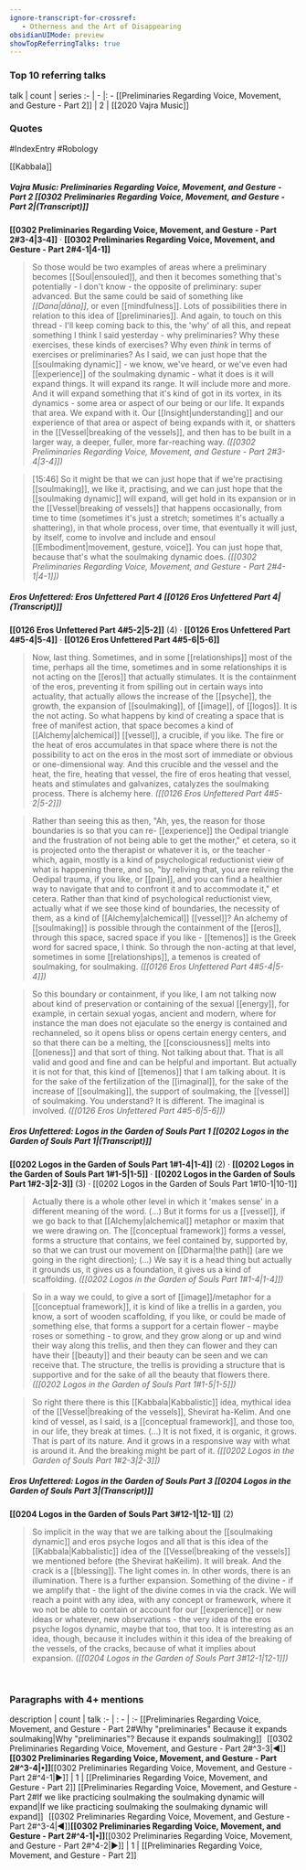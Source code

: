 ```yaml
---
ignore-transcript-for-crossref:
   - Otherness and the Art of Disappearing
obsidianUIMode: preview
showTopReferringTalks: true
---
```


### Top 10 referring talks
talk | count | series
:- | - |: -
[[Preliminaries Regarding Voice, Movement, and Gesture - Part 2]] | 2 | [[2020 Vajra Music]]

### Quotes
#IndexEntry #Robology

[[Kabbala]]

##### Vajra Music: Preliminaries Regarding Voice, Movement, and Gesture - Part 2 [[0302 Preliminaries Regarding Voice, Movement, and Gesture - Part 2|(Transcript)]]
<span class="counts">**[[0302 Preliminaries Regarding Voice, Movement, and Gesture - Part 2#3-4|3-4]]** · **[[0302 Preliminaries Regarding Voice, Movement, and Gesture - Part 2#4-1|4-1]]**</span>

> So those would be two examples of areas where a preliminary becomes [[Soul|ensouled]], and then it becomes something that's potentially - I don't know - the opposite of preliminary: super advanced. But the same could be said of something like _[[Dana|dāna]]_, or even [[mindfulness]]. Lots of possibilities there in relation to this idea of [[preliminaries]]. And again, to touch on this thread - I'll keep coming back to this, the 'why' of all this, and repeat something I think I said yesterday - why preliminaries? Why these exercises, these kinds of exercises? Why even _think_ in terms of exercises or preliminaries? As I said, we can just hope that the [[soulmaking dynamic]] - we know, we've heard, or we've even had [[experience]] of the soulmaking dynamic - what it does is it will expand things. It will expand its range. It will include more and more. And it will expand something that it's kind of got in its vortex, in its dynamics - some area or aspect of our being or our life. It expands that area. We expand with it. Our [[Insight|understanding]] and our experience of that area or aspect of being expands with it, or shatters in the [[Vessel|breaking of the vessels]], and then has to be built in a larger way, a deeper, fuller, more far-reaching way. _([[0302 Preliminaries Regarding Voice, Movement, and Gesture - Part 2#3-4|3-4]])_

> [15:46] So it might be that we can just hope that if we're practising [[soulmaking]], we like it, practising, and we can just hope that the [[soulmaking dynamic]] will expand, will get hold in its expansion or in the [[Vessel|breaking of vessels]] that happens occasionally, from time to time (sometimes it's just a stretch; sometimes it's actually a shattering), in that whole process, over time, that eventually it will just, by itself, come to involve and include and ensoul [[Embodiment|movement, gesture, voice]]. You can just hope that, because that's what the soulmaking dynamic does. _([[0302 Preliminaries Regarding Voice, Movement, and Gesture - Part 2#4-1|4-1]])_

##### Eros Unfettered: Eros Unfettered Part 4 [[0126 Eros Unfettered Part 4|(Transcript)]]
<span class="counts">**[[0126 Eros Unfettered Part 4#5-2|5-2]]** (4) · **[[0126 Eros Unfettered Part 4#5-4|5-4]]** · **[[0126 Eros Unfettered Part 4#5-6|5-6]]**</span>

> Now, last thing. Sometimes, and in some [[relationships]] most of the time, perhaps all the time, sometimes and in some relationships it is not acting on the [[eros]] that actually stimulates. It is the containment of the eros, preventing it from spilling out in certain ways into actuality, that actually allows the increase of the [[psyche]], the growth, the expansion of [[soulmaking]], of [[image]], of [[logos]]. It is the not acting. So what happens by kind of creating a space that is free of manifest action, that space becomes a kind of [[Alchemy|alchemical]] [[vessel]], a crucible, if you like. The fire or the heat of eros accumulates in that space where there is not the possibility to act on the eros in the most sort of immediate or obvious or one-dimensional way. And this crucible and the vessel and the heat, the fire, heating that vessel, the fire of eros heating that vessel, heats and stimulates and galvanizes, catalyzes the soulmaking process. There is alchemy here. _([[0126 Eros Unfettered Part 4#5-2|5-2]])_

> Rather than seeing this as then, "Ah, yes, the reason for those boundaries is so that you can re- [[experience]] the Oedipal triangle and the frustration of not being able to get the mother," et cetera, so it is projected onto the therapist or whatever it is, or the teacher - which, again, mostly is a kind of psychological reductionist view of what is happening there, and so, "by reliving that, you are reliving the Oedipal trauma, if you like, or [[pain]], and you can find a healthier way to navigate that and to confront it and to accommodate it," et cetera. Rather than that kind of psychological reductionist view, actually what if we see those kind of boundaries, the necessity of them, as a kind of [[Alchemy|alchemical]] [[vessel]]? An alchemy of [[soulmaking]] is possible through the containment of the [[eros]], through this space, sacred space if you like - [[temenos]] is the Greek word for sacred space, I think. So through the non-acting at that level, sometimes in some [[relationships]], a temenos is created of soulmaking, for soulmaking. _([[0126 Eros Unfettered Part 4#5-4|5-4]])_

> So this boundary or containment, if you like, I am not talking now about kind of preservation or containing of the sexual [[energy]], for example, in certain sexual yogas, ancient and modern, where for instance the man does not ejaculate so the energy is contained and rechanneled, so it opens bliss or opens certain energy centers, and so that there can be a melting, the [[consciousness]] melts into [[oneness]] and that sort of thing. Not talking about that. That is all valid and good and fine and can be helpful and important. But actually it is not for that, this kind of [[temenos]] that I am talking about. It is for the sake of the fertilization of the [[imaginal]], for the sake of the increase of [[soulmaking]], the support of soulmaking, the [[vessel]] of soulmaking. You understand? It is different. The imaginal is involved. _([[0126 Eros Unfettered Part 4#5-6|5-6]])_

##### Eros Unfettered: Logos in the Garden of Souls Part 1 [[0202 Logos in the Garden of Souls Part 1|(Transcript)]]
<span class="counts">**[[0202 Logos in the Garden of Souls Part 1#1-4|1-4]]** (2) · **[[0202 Logos in the Garden of Souls Part 1#1-5|1-5]]** · **[[0202 Logos in the Garden of Souls Part 1#2-3|2-3]]** (3) · [[0202 Logos in the Garden of Souls Part 1#10-1|10-1]]</span>

> Actually there is a whole other level in which it 'makes sense' in a different meaning of the word. (...) But it forms for us a [[vessel]], if we go back to that [[Alchemy|alchemical]] metaphor or maxim that we were drawing on. The [[conceptual framework]] forms a vessel, forms a structure that contains, we feel contained by, supported by, so that we can trust our movement on [[Dharma|the path]] (are we going in the right direction); (...) We say it is a head thing but actually it grounds us, it gives us a foundation, it gives us a kind of scaffolding. _([[0202 Logos in the Garden of Souls Part 1#1-4|1-4]])_

> So in a way we could, to give a sort of [[image]]/metaphor for a [[conceptual framework]], it is kind of like a trellis in a garden, you know, a sort of wooden scaffolding, if you like, or could be made of something else, that forms a support for a certain flower - maybe roses or something - to grow, and they grow along or up and wind their way along this trellis, and then they can flower and they can have their [[beauty]] and their beauty can be seen and we can receive that. The structure, the trellis is providing a structure that is supportive and for the sake of all the beauty that flowers there. _([[0202 Logos in the Garden of Souls Part 1#1-5|1-5]])_

> So right there there is this [[Kabbala|Kabbalistic]] idea, mythical idea of the [[Vessel|breaking of the vessels]], Shevirat ha-Kelim. And one kind of vessel, as I said, is a [[conceptual framework]], and those too, in our life, they break at times. (...) It is not fixed, it is organic, it grows. That is part of its nature. And it grows in a responsive way with what is around it. And the breaking might be part of it. _([[0202 Logos in the Garden of Souls Part 1#2-3|2-3]])_

##### Eros Unfettered: Logos in the Garden of Souls Part 3 [[0204 Logos in the Garden of Souls Part 3|(Transcript)]]
<span class="counts">**[[0204 Logos in the Garden of Souls Part 3#12-1|12-1]]** (2)</span>

> So implicit in the way that we are talking about the [[soulmaking dynamic]] and eros psyche logos and all that is this idea of the [[Kabbala|Kabbalistic]] idea of the [[Vessel|breaking of the vessels]] we mentioned before (the Shevirat haKeilim). It will break. And the crack is a [[blessing]]. The light comes in. In other words, there is an illumination. There is a further expansion. Something of the divine - if we amplify that - the light of the divine comes in via the crack. We will reach a point with any idea, with any concept or framework, where it wo not be able to contain or account for our [[experience]] or new ideas or whatever, new observations - the very idea of the eros psyche logos dynamic, maybe that too, that too. It is interesting as an idea, though, because it includes within it this idea of the breaking of the vessels, of the cracks, because of what it implies about expansion. _([[0204 Logos in the Garden of Souls Part 3#12-1|12-1]])_

<br/>


### Paragraphs with 4+ mentions
description | count | talk
:- | : - | :-
[[Preliminaries Regarding Voice, Movement, and Gesture - Part 2#Why "preliminaries" Because it expands soulmaking\|Why "preliminaries"? Because it expands soulmaking]] &nbsp;&nbsp;[[0302 Preliminaries Regarding Voice, Movement, and Gesture - Part 2#^3-3\|◀]]**[[0302 Preliminaries Regarding Voice, Movement, and Gesture - Part 2#^3-4\|•]]**[[0302 Preliminaries Regarding Voice, Movement, and Gesture - Part 2#^4-1\|▶]] | 1 | [[Preliminaries Regarding Voice, Movement, and Gesture - Part 2]]
[[Preliminaries Regarding Voice, Movement, and Gesture - Part 2#If we like practicing soulmaking the soulmaking dynamic will expand\|If we like practicing soulmaking the soulmaking dynamic will expand]] &nbsp;&nbsp;[[0302 Preliminaries Regarding Voice, Movement, and Gesture - Part 2#^3-4\|◀]]**[[0302 Preliminaries Regarding Voice, Movement, and Gesture - Part 2#^4-1\|•]]**[[0302 Preliminaries Regarding Voice, Movement, and Gesture - Part 2#^4-2\|▶]] | 1 | [[Preliminaries Regarding Voice, Movement, and Gesture - Part 2]]

